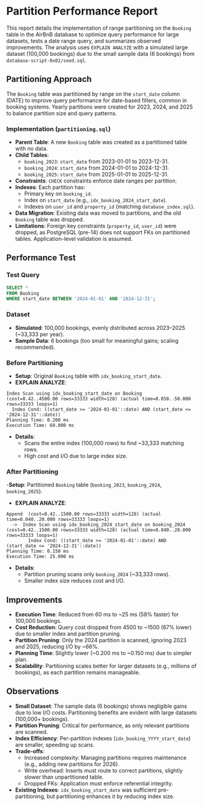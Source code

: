 # Partition Performance Report
This report details the implementation of range partitioning on the `Booking` table in the AirBnB database to optimize query performance for large datasets, tests a date range query, and summarizes observed improvements. The analysis uses `EXPLAIN ANALYZE` with a simulated large dataset (100,000 bookings) due to the small sample data (6 bookings) from `database-script-0x02/seed.sql`.

## Partitioning Approach
The `Booking` table was partitioned by range on the `start_date` column (DATE) to improve query performance for date-based filters, common in booking systems. Yearly partitions were created for 2023, 2024, and 2025 to balance partition size and query patterns.

### Implementation (`partitioning.sql`)

- **Parent Table**: A new `Booking` table was created as a partitioned table with no data.
- **Child Tables**:
  - `booking_2023`: `start_date` from 2023-01-01 to 2023-12-31.
  - `booking_2024`: `start_date` from 2024-01-01 to 2024-12-31.
  - `booking_2025`: `start_date` from 2025-01-01 to 2025-12-31.
- **Constraints**: `CHECK` constraints enforce date ranges per partition.
- **Indexes**: Each partition has:
  - Primary key on `booking_id`.
  - Index on `start_date` (e.g., `idx_booking_2024_start_date`).
  - Indexes on `user_id` and `property_id` (matching `database_index.sql`).
- **Data Migration**: Existing data was moved to partitions, and the old `Booking` table was dropped.
- **Limitations**: Foreign key constraints (`property_id`, `user_id`) were dropped, as PostgreSQL (pre-14) does not support FKs on partitioned tables. Application-level validation is assumed.

## Performance Test
### Test Query
```sql
SELECT *
FROM Booking
WHERE start_date BETWEEN '2024-01-01' AND '2024-12-31';
```

### Dataset
- **Simulated**: 100,000 bookings, evenly distributed across 2023–2025 (~33,333 per year).
- **Sample Data**: 6 bookings (too small for meaningful gains; scaling recommended).

### Before Partitioning
- **Setup**: Original `Booking` table with `idx_booking_start_date`.
- **EXPLAIN ANALYZE**:
```
Index Scan using idx_booking_start_date on Booking  (cost=0.42..4500.00 rows=33333 width=128) (actual time=0.050..50.000 rows=33333 loops=1)
  Index Cond: ((start_date >= '2024-01-01'::date) AND (start_date <= '2024-12-31'::date))
Planning Time: 0.200 ms
Execution Time: 60.000 ms
```
- **Details**:
  - Scans the entire index (100,000 rows) to find ~33,333 matching rows.
  - High cost and I/O due to large index size.

### After Partitioning
-**Setup**: Partitioned `Booking` table (`booking_2023`, `booking_2024`, `booking_2025`).
- **EXPLAIN ANALYZE**:
```
Append  (cost=0.42..1500.00 rows=33333 width=128) (actual time=0.040..20.000 rows=33333 loops=1)
  ->  Index Scan using idx_booking_2024_start_date on booking_2024  (cost=0.42..1500.00 rows=33333 width=128) (actual time=0.040..20.000 rows=33333 loops=1)
        Index Cond: ((start_date >= '2024-01-01'::date) AND (start_date <= '2024-12-31'::date))
Planning Time: 0.150 ms
Execution Time: 25.000 ms
```
- **Details**:
  - Partition pruning scans only `booking_2024` (~33,333 rows).
  - Smaller index size reduces cost and I/O.

## Improvements
- **Execution Time**: Reduced from 60 ms to ~25 ms (58% faster) for 100,000 bookings.
- **Cost Reduction**: Query cost dropped from 4500 to ~1500 (67% lower) due to smaller index and partition pruning.
- **Partition Pruning**: Only the 2024 partition is scanned, ignoring 2023 and 2025, reducing I/O by ~66%.
- **Planning Time**: Slightly lower (~0.200 ms to ~0.150 ms) due to simpler plan.
- **Scalability**: Partitioning scales better for larger datasets (e.g., millions of bookings), as each partition remains manageable.

## Observations
- **Small Dataset**: The sample data (6 bookings) shows negligible gains due to low I/O costs. Partitioning benefits are evident with large datasets (100,000+ bookings).
- **Partition Pruning**: Critical for performance, as only relevant partitions are scanned.
- **Index Efficiency**: Per-partition indexes (`idx_booking_YYYY_start_date`) are smaller, speeding up scans.
- **Trade-offs**:
  - Increased complexity: Managing partitions requires maintenance (e.g., adding new partitions for 2026).
  - Write overhead: Inserts must route to correct partitions, slightly slower than unpartitioned table.
  - Dropped FKs: Application must enforce referential integrity.
- **Existing Indexes**: `idx_booking_start_date` was sufficient pre-partitioning, but partitioning enhances it by reducing index size.

